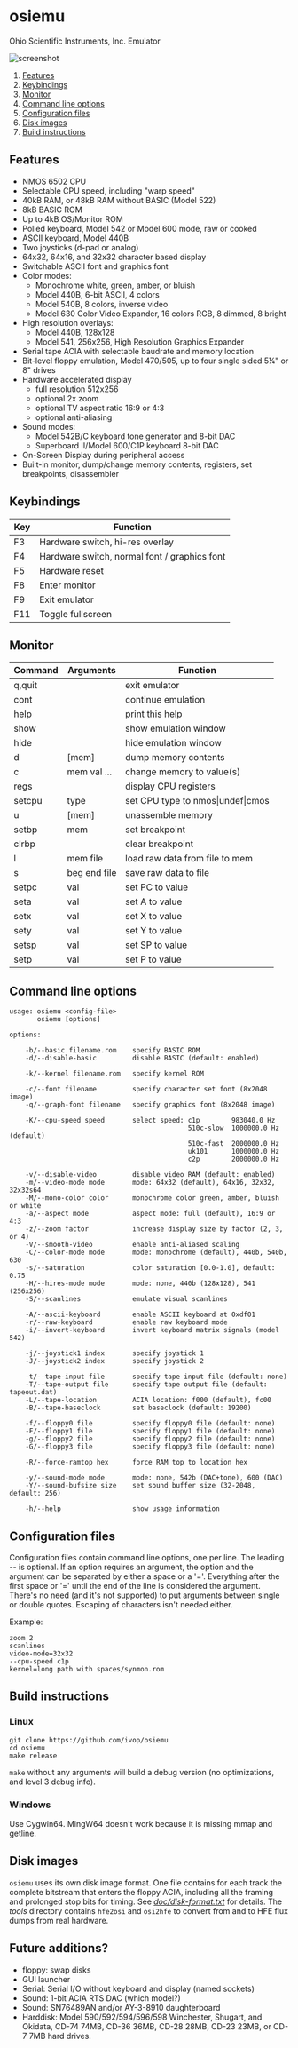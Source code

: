 # osiemu
Ohio Scientific Instruments, Inc. Emulator

![screenshot]( screenshots/osiemu.png )  

1. [Features](#features)
2. [Keybindings](#keybindings)
3. [Monitor](#monitor)
4. [Command line options](#command-line-options)
5. [Configuration files](#configuration-files)
6. [Disk images](#disk-images)
7. [Build instructions](#build-instructions)

## Features

* NMOS 6502 CPU
* Selectable CPU speed, including "warp speed"
* 40kB RAM, or 48kB RAM without BASIC (Model 522)
* 8kB BASIC ROM
* Up to 4kB OS/Monitor ROM
* Polled keyboard, Model 542 or Model 600 mode, raw or cooked
* ASCII keyboard, Model 440B
* Two joysticks (d-pad or analog)
* 64x32, 64x16, and 32x32 character based display
* Switchable ASCII font and graphics font
* Color modes:
  * Monochrome white, green, amber, or bluish
  * Model 440B, 6-bit ASCII, 4 colors
  * Model 540B, 8 colors, inverse video
  * Model 630 Color Video Expander, 16 colors RGB, 8 dimmed, 8 bright
* High resolution overlays:
  * Model 440B, 128x128
  * Model 541, 256x256, High Resolution Graphics Expander
* Serial tape ACIA with selectable baudrate and memory location
* Bit-level floppy emulation, Model 470/505, up to four single sided 5¼" or 8" drives
* Hardware accelerated display
  * full resolution 512x256
  * optional 2x zoom
  * optional TV aspect ratio 16:9 or 4:3
  * optional anti-aliasing
* Sound modes:
  * Model 542B/C keyboard tone generator and 8-bit DAC
  * Superboard II/Model 600/C1P keyboard 8-bit DAC
* On-Screen Display during peripheral access
* Built-in monitor, dump/change memory contents, registers, set breakpoints, disassembler

## Keybindings

| Key | Function |
| --- | --- |
| F3 | Hardware switch, hi-res overlay |
| F4 | Hardware switch, normal font / graphics font |
| F5 | Hardware reset |
| F8 | Enter monitor |
| F9 | Exit emulator |
| F11 | Toggle fullscreen |

## Monitor

| Command | Arguments | Function |
| --- | --- | --- |
| q,quit |              | exit emulator |
| cont |                | continue emulation |
| help |                | print this help |
| show |                | show emulation window |
| hide |                | hide emulation window |
| d | [mem]             | dump memory contents |
| c | mem val ...       | change memory to value(s) |
| regs |                | display CPU registers |
| setcpu | type         | set CPU type to nmos\|undef\|cmos |
| u | [mem]             | unassemble memory |
| setbp | mem           | set breakpoint |
| clrbp |               | clear breakpoint |
| l | mem file          | load raw data from file to mem |
| s | beg end file      | save raw data to file |
| setpc | val           | set PC to value |
| seta | val            | set A to value |
| setx | val            | set X to value |
| sety | val            | set Y to value |
| setsp | val           | set SP to value |
| setp | val            | set P to value |

## Command line options

```
usage: osiemu <config-file>
       osiemu [options]

options:

    -b/--basic filename.rom    specify BASIC ROM
    -d/--disable-basic         disable BASIC (default: enabled)

    -k/--kernel filename.rom   specify kernel ROM

    -c/--font filename         specify character set font (8x2048 image)
    -q/--graph-font filename   specify graphics font (8x2048 image)

    -K/--cpu-speed speed       select speed: c1p        983040.0 Hz
                                             510c-slow  1000000.0 Hz (default)
                                             510c-fast  2000000.0 Hz
                                             uk101      1000000.0 Hz
                                             c2p        2000000.0 Hz

    -v/--disable-video         disable video RAM (default: enabled)
    -m/--video-mode mode       mode: 64x32 (default), 64x16, 32x32, 32x32s64
    -M/--mono-color color      monochrome color green, amber, bluish or white
    -a/--aspect mode           aspect mode: full (default), 16:9 or 4:3
    -z/--zoom factor           increase display size by factor (2, 3, or 4)
    -V/--smooth-video          enable anti-aliased scaling
    -C/--color-mode mode       mode: monochrome (default), 440b, 540b, 630
    -s/--saturation            color saturation [0.0-1.0], default: 0.75
    -H/--hires-mode mode       mode: none, 440b (128x128), 541 (256x256)
    -S/--scanlines             emulate visual scanlines

    -A/--ascii-keyboard        enable ASCII keyboard at 0xdf01
    -r/--raw-keyboard          enable raw keyboard mode
    -i/--invert-keyboard       invert keyboard matrix signals (model 542)

    -j/--joystick1 index       specify joystick 1
    -J/--joystick2 index       specify joystick 2

    -t/--tape-input file       specify tape input file (default: none)
    -T/--tape-output file      specify tape output file (default: tapeout.dat)
    -L/--tape-location         ACIA location: f000 (default), fc00
    -B/--tape-baseclock        set baseclock (default: 19200)

    -f/--floppy0 file          specify floppy0 file (default: none)
    -F/--floppy1 file          specify floppy1 file (default: none)
    -g/--floppy2 file          specify floppy2 file (default: none)
    -G/--floppy3 file          specify floppy3 file (default: none)

    -R/--force-ramtop hex      force RAM top to location hex

    -y/--sound-mode mode       mode: none, 542b (DAC+tone), 600 (DAC)
    -Y/--sound-bufsize size    set sound buffer size (32-2048, default: 256)

    -h/--help                  show usage information
```

## Configuration files

Configuration files contain command line options, one per line.
The leading -- is optional.
If an option requires an argument, the option and the argument can be
separated by either a space or a '='.
Everything after the first space or '=' until the end of the line is
considered the argument. There's no need (and it's not supported) to put
arguments between single or double quotes. Escaping of characters isn't
needed either.

Example:

```
zoom 2
scanlines
video-mode=32x32
--cpu-speed c1p
kernel=long path with spaces/synmon.rom
```

## Build instructions

### Linux

```
git clone https://github.com/ivop/osiemu
cd osiemu
make release
```

```make``` without any arguments will build a debug version (no optimizations, and level 3 debug info).

### Windows

Use Cygwin64. MingW64 doesn't work because it is missing mmap and getline.

## Disk images

```osiemu``` uses its own disk image format.
One file contains for each track the complete bitstream that enters the floppy ACIA,
including all the framing and prolonged stop bits for timing.
See [_doc/disk-format.txt_](doc/disk-format.txt) for details.
The _tools_ directory contains ```hfe2osi``` and ```osi2hfe``` to convert
from and to HFE flux dumps from real hardware.

## Future additions?

* floppy: swap disks
* GUI launcher
* Serial: Serial I/O without keyboard and display (named sockets)
* Sound: 1-bit ACIA RTS DAC (which model?)
* Sound: SN76489AN and/or AY-3-8910 daughterboard
* Harddisk: Model 590/592/594/596/598 Winchester, Shugart, and Okidata, CD-74 74MB, CD-36 36MB, CD-28 28MB, CD-23 23MB, or CD-7 7MB hard drives.
